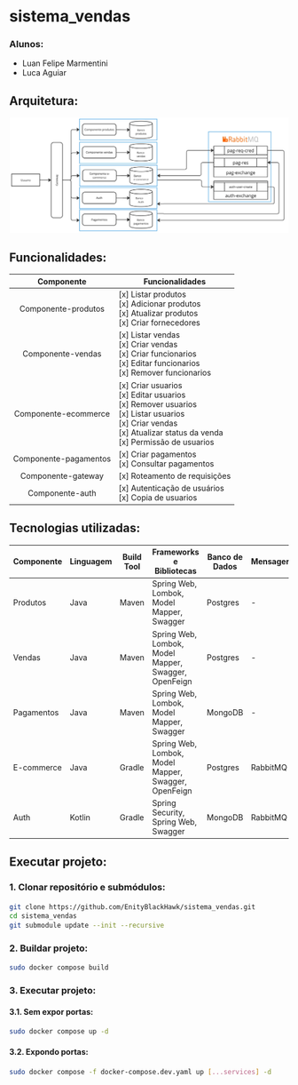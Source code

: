 # sistema_vendas

### Alunos:

- Luan Felipe Marmentini
- Luca Aguiar

## Arquitetura:

<img src="api_arq.jpg">

## Funcionalidades:

|      Componente       | Funcionalidades                                                                                                                                                                        |
| :-------------------: | -------------------------------------------------------------------------------------------------------------------------------------------------------------------------------------- |
|  Componente-produtos  | [x] Listar produtos <br> [x] Adicionar produtos <br> [x] Atualizar produtos <br> [x] Criar fornecedores                                                                                |
|   Componente-vendas   | [x] Listar vendas <br> [x] Criar vendas <br> [x] Criar funcionarios <br> [x] Editar funcionarios <br> [x] Remover funcionarios                                                         |
| Componente-ecommerce  | [x] Criar usuarios <br> [x] Editar usuarios <br> [x] Remover usuarios <br> [x] Listar usuarios <br> [x] Criar vendas <br> [x] Atualizar status da venda <br> [x] Permissão de usuarios |
| Componente-pagamentos | [x] Criar pagamentos <br> [x] Consultar pagamentos                                                                                                                                     |
|  Componente-gateway   | [x] Roteamento de requisições                                                                                                                                                          |
|    Componente-auth    | [x] Autenticação de usuários <br> [x] Copia de usuarios                                                                                                                                |

## Tecnologias utilizadas:

| Componente | Linguagem | Build Tool | Frameworks e Bibliotecas                             | Banco de Dados | Mensageria |
| ---------- | --------- | ---------- | ---------------------------------------------------- | -------------- | ---------- |
| Produtos   | Java      | Maven      | Spring Web, Lombok, Model Mapper, Swagger            | Postgres       | -          |
| Vendas     | Java      | Maven      | Spring Web, Lombok, Model Mapper, Swagger, OpenFeign | Postgres       | -          |
| Pagamentos | Java      | Maven      | Spring Web, Lombok, Model Mapper, Swagger            | MongoDB        | -          |
| E-commerce | Java      | Gradle     | Spring Web, Lombok, Model Mapper, Swagger, OpenFeign | Postgres       | RabbitMQ   |
| Auth       | Kotlin    | Gradle     | Spring Security, Spring Web, Swagger                 | MongoDB        | RabbitMQ   |

## Executar projeto:

### 1. Clonar repositório e submódulos:

```bash
git clone https://github.com/EnityBlackHawk/sistema_vendas.git
cd sistema_vendas
git submodule update --init --recursive
```

### 2. Buildar projeto:

```bash
sudo docker compose build
```

### 3. Executar projeto:

#### 3.1. Sem expor portas:

```bash
sudo docker compose up -d
```

#### 3.2. Expondo portas:

```bash
sudo docker compose -f docker-compose.dev.yaml up [...services] -d
```
